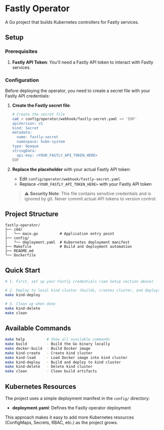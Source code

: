 # Fastly Operator

A Go project that builds Kubernetes controllers for Fastly services.

## Setup

### Prerequisites

1. **Fastly API Token**: You'll need a Fastly API token to interact with Fastly services.

### Configuration

Before deploying the operator, you need to create a secret file with your Fastly API credentials:

1. **Create the Fastly secret file**:
   ```bash
   # Create the secret file
   cat > config/operator/webhook/fastly-secret.yaml << 'EOF'
   apiVersion: v1
   kind: Secret
   metadata:
     name: fastly-secret
     namespace: kube-system
   type: Opaque
   stringData:
     api-key: <YOUR_FASTLY_API_TOKEN_HERE>
   EOF
   ```

2. **Replace the placeholder** with your actual Fastly API token:
   - Edit `config/operator/webhook/fastly-secret.yaml`
   - Replace `<YOUR_FASTLY_API_TOKEN_HERE>` with your Fastly API token

   > ⚠️  **Security Note**: This file contains sensitive credentials and is ignored by git. Never commit actual API tokens to version control.

## Project Structure

```
fastly-operator/
├── cmd/
│   └── main.go          # Application entry point
├── config/
│   └── deployment.yaml  # Kubernetes deployment manifest
├── Makefile             # Build and deployment automation
├── README.md
└── Dockerfile
```

## Quick Start

```bash
# 1. First, set up your Fastly credentials (see Setup section above)

# 2. Deploy to local kind cluster (builds, creates cluster, and deploys)
make kind-deploy

# 3. Clean up when done
make kind-delete
make clean
```

## Available Commands

```bash
make help          # Show all available commands
make build         - Build the Go binary locally
make docker-build  - Build Docker image
make kind-create   - Create kind cluster
make kind-load     - Load Docker image into kind cluster
make kind-deploy   - Build and deploy to kind cluster
make kind-delete   - Delete kind cluster
make clean         - Clean build artifacts
```

## Kubernetes Resources

The project uses a simple deployment manifest in the `config/` directory:

- **deployment.yaml**: Defines the Fastly operator deployment

This approach makes it easy to add more Kubernetes resources (ConfigMaps, Secrets, RBAC, etc.) as the project grows.
